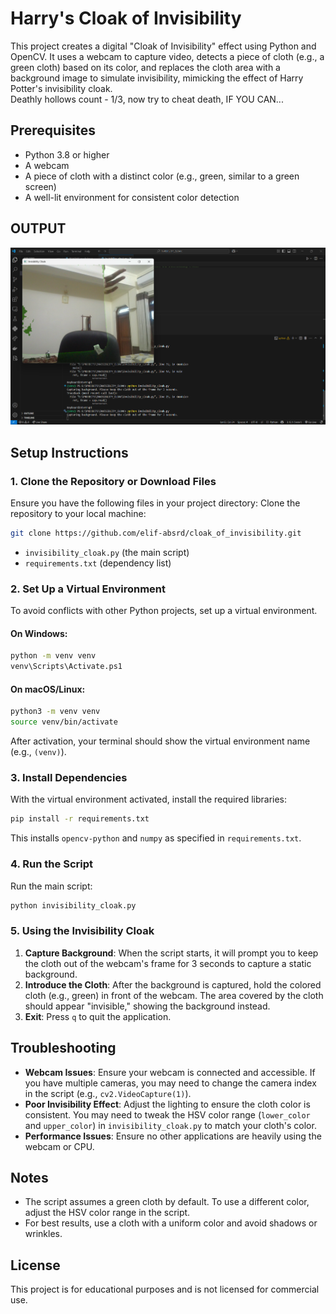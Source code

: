 # Harry's Cloak of Invisibility 

This project creates a digital "Cloak of Invisibility" effect using Python and OpenCV. It uses a webcam to capture video, detects a piece of cloth (e.g., a green cloth) based on its color, and replaces the cloth area with a background image to simulate invisibility, mimicking the effect of Harry Potter's invisibility cloak.<br/>
Deathly hollows count - 1/3, now try to cheat death, IF YOU CAN...


## Prerequisites

- Python 3.8 or higher
- A webcam
- A piece of cloth with a distinct color (e.g., green, similar to a green screen)
- A well-lit environment for consistent color detection

## OUTPUT

![alt text](<Screenshot 2025-05-08 180954.png>)

## Setup Instructions

### 1. Clone the Repository or Download Files
Ensure you have the following files in your project directory:
Clone the repository to your local machine:
```bash
git clone https://github.com/elif-absrd/cloak_of_invisibility.git
```
- `invisibility_cloak.py` (the main script)
- `requirements.txt` (dependency list)

### 2. Set Up a Virtual Environment
To avoid conflicts with other Python projects, set up a virtual environment.

#### On Windows:
```bash
python -m venv venv
venv\Scripts\Activate.ps1
```

#### On macOS/Linux:
```bash
python3 -m venv venv
source venv/bin/activate
```

After activation, your terminal should show the virtual environment name (e.g., `(venv)`).

### 3. Install Dependencies
With the virtual environment activated, install the required libraries:
```bash
pip install -r requirements.txt
```

This installs `opencv-python` and `numpy` as specified in `requirements.txt`.

### 4. Run the Script
Run the main script:
```bash
python invisibility_cloak.py
```

### 5. Using the Invisibility Cloak
1. **Capture Background**: When the script starts, it will prompt you to keep the cloth out of the webcam's frame for 3 seconds to capture a static background.
2. **Introduce the Cloth**: After the background is captured, hold the colored cloth (e.g., green) in front of the webcam. The area covered by the cloth should appear "invisible," showing the background instead.
3. **Exit**: Press `q` to quit the application.

## Troubleshooting
- **Webcam Issues**: Ensure your webcam is connected and accessible. If you have multiple cameras, you may need to change the camera index in the script (e.g., `cv2.VideoCapture(1)`).
- **Poor Invisibility Effect**: Adjust the lighting to ensure the cloth color is consistent. You may need to tweak the HSV color range (`lower_color` and `upper_color`) in `invisibility_cloak.py` to match your cloth's color.
- **Performance Issues**: Ensure no other applications are heavily using the webcam or CPU.

## Notes
- The script assumes a green cloth by default. To use a different color, adjust the HSV color range in the script.
- For best results, use a cloth with a uniform color and avoid shadows or wrinkles.

## License
This project is for educational purposes and is not licensed for commercial use.
